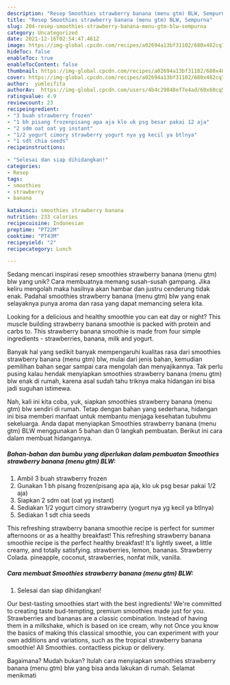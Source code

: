 ```yaml
---
description: "Resep Smoothies strawberry banana (menu gtm) BLW, Sempurna"
title: "Resep Smoothies strawberry banana (menu gtm) BLW, Sempurna"
slug: 204-resep-smoothies-strawberry-banana-menu-gtm-blw-sempurna
category: Uncategorized
date: 2021-12-16T02:54:47.461Z
image: https://img-global.cpcdn.com/recipes/a02694a13bf31102/680x482cq70/smoothies-strawberry-banana-menu-gtm-blw-foto-resep-utama.jpg
hideToc: false
enableToc: true
enableTocContent: false
thumbnail: https://img-global.cpcdn.com/recipes/a02694a13bf31102/680x482cq70/smoothies-strawberry-banana-menu-gtm-blw-foto-resep-utama.jpg
cover: https://img-global.cpcdn.com/recipes/a02694a13bf31102/680x482cq70/smoothies-strawberry-banana-menu-gtm-blw-foto-resep-utama.jpg
author:  yumleifita
authorAv:  https://img-global.cpcdn.com/users/4b4c29848ef7e4ad/60x60cq50/avatar.jpg
ratingvalue: 4.9
reviewcount: 23
recipeingredient:
- "3 buah strawberry frozen"
- "1 bh pisang frozenpisang apa aja klo uk psg besar pakai 12 aja"
- "2 sdm oat oat yg instant"
- "1/2 yogurt cimory strawberry yogurt nya yg kecil ya btlnya"
- "1 sdt chia seeds"
recipeinstructions:

- "Selesai dan siap dihidangkan!"
categories:
- Resep
tags:
- smoothies
- strawberry
- banana

katakunci: smoothies strawberry banana 
nutrition: 233 calories
recipecuisine: Indonesian
preptime: "PT22M"
cooktime: "PT43M"
recipeyield: "2"
recipecategory: Lunch

---
```



Sedang mencari inspirasi resep smoothies strawberry banana (menu gtm) blw yang unik? Cara membuatnya memang susah-susah gampang. Jika keliru mengolah maka hasilnya akan hambar dan justru cenderung tidak enak. Padahal smoothies strawberry banana (menu gtm) blw yang enak selayaknya punya aroma dan rasa yang dapat memancing selera kita.


Looking for a delicious and healthy smoothie you can eat day or night? This muscle building strawberry banana smoothie is packed with protein and carbs to. This strawberry banana smoothie is made from four simple ingredients - strawberries, banana, milk and yogurt.

Banyak hal yang sedikit banyak mempengaruhi kualitas rasa dari smoothies strawberry banana (menu gtm) blw, mulai dari jenis bahan, kemudian pemilihan bahan segar sampai cara mengolah dan menyajikannya. Tak perlu pusing kalau hendak menyiapkan smoothies strawberry banana (menu gtm) blw enak di rumah, karena asal sudah tahu triknya maka hidangan ini bisa jadi suguhan istimewa.


Nah, kali ini kita coba, yuk, siapkan smoothies strawberry banana (menu gtm) blw sendiri di rumah. Tetap dengan bahan yang sederhana, hidangan ini bisa memberi manfaat untuk membantu menjaga kesehatan tubuhmu sekeluarga. Anda dapat menyiapkan Smoothies strawberry banana (menu gtm) BLW menggunakan 5 bahan dan 0 langkah pembuatan. Berikut ini cara dalam membuat hidangannya.

<!--inarticleads1-->

##### Bahan-bahan dan bumbu yang diperlukan dalam pembuatan Smoothies strawberry banana (menu gtm) BLW:

1. Ambil 3 buah strawberry frozen
1. Gunakan 1 bh pisang frozen(pisang apa aja, klo uk psg besar pakai 1/2 aja)
1. Siapkan 2 sdm oat (oat yg instant)
1. Sediakan 1/2 yogurt cimory strawberry (yogurt nya yg kecil ya btlnya)
1. Sediakan 1 sdt chia seeds


This refreshing strawberry banana smoothie recipe is perfect for summer afternoons or as a healthy breakfast! This refreshing strawberry banana smoothie recipe is the perfect healthy breakfast! It&#39;s lightly sweet, a little creamy, and totally satisfying. strawberries, lemon, bananas. Strawberry Colada. pineapple, coconut, strawberries, nonfat milk, vanilla. 

<!--inarticleads2-->

##### Cara membuat Smoothies strawberry banana (menu gtm) BLW:


1. Selesai dan siap dihidangkan!

Our best-tasting smoothies start with the best ingredients! We&#39;re committed to creating taste bud-tempting, premium smoothies made just for you. Strawberries and bananas are a classic combination. Instead of having them in a milkshake, which is based on ice cream, why not Once you know the basics of making this classical smoothie, you can experiment with your own additions and variations, such as the tropical strawberry banana smoothie! All Smoothies. contactless pickup or delivery. 

Bagaimana? Mudah bukan? Itulah cara menyiapkan smoothies strawberry banana (menu gtm) blw yang bisa anda lakukan di rumah. Selamat menikmati

